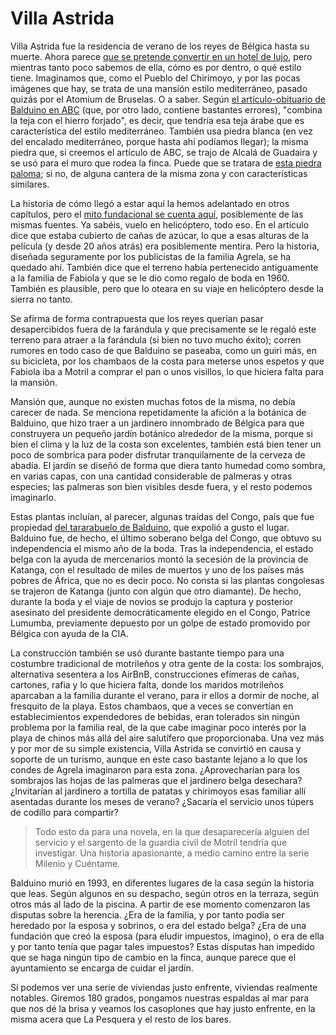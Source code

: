 # Villa Astrida

Villa Astrida fue la residencia de verano de los reyes de Bélgica
hasta su muerte. Ahora parece [que se pretende convertir en un hotel
de
lujo](https://www.lalibre.be/belgique/la-villa-astrida-va-devenir-un-hotel-de-luxe-a-motril-58c054a3cd708ea6c111a611),
pero mientras tanto poco sabemos de ella, cómo es por dentro, o qué
estilo tiene. Imaginamos que, como el Pueblo del Chirimoyo, y por las
pocas imágenes que hay, se trata de una mansión estilo mediterráneo,
pasado quizás por el Atomium de Bruselas. O a saber. Según [el
artículo-obituario de Balduino en
ABC](http://hemeroteca.abc.es/cgi-bin/pagina.pdf?fn=exec;command=download_stamp;id=0001893462;nombre_pdf=ABC-07.08.1993-pagina%20029;path=H:%5Ccran%5Cdata%5Cprensa_pages%5CMadrid%5CABC%5C1993%5C199308%5C19930807%5C93G07-029.xml)
(que, por otro lado, contiene bastantes errores), "combina la teja con
el hierro forjado", es decir, que tendría esa teja árabe que es
característica del estilo mediterráneo. También usa piedra blanca (en
vez del encalado mediterráneo, porque hasta ahí podíamos llegar); la
misma piedra que, si creemos el artículo de ABC, se trajo de Alcalá de
Guadaira y se usó para el muro que rodea la finca. Puede que se
tratara de [esta piedra paloma](https://www.piedrapaloma.com/es/); si
no, de alguna cantera de la misma zona y con características similares.

La historia de cómo llegó a estar aquí la hemos adelantado en otros capítulos, pero el [mito fundacional se cuenta aquí](https://www.theseasidegazette.com/2013/06/18803/villa-astrida/), posiblemente de las mismas fuentes. Ya sabéis, vuelo en helicóptero, todo eso. En el artículo dice que estaba cubierto de cañas de azúcar, lo que a esas alturas de la película (y desde 20 años atrás) era posiblemente mentira. Pero la historia, diseñada seguramente por los publicistas de la familia Agrela, se ha quedado ahí. También dice que el terreno había pertenecido antiguamente a la familia de Fabiola y que se le dio como regalo de boda en 1960. También es plausible, pero que lo oteara en su viaje en helicóptero desde la sierra no tanto.  

Se afirma de forma contrapuesta que los reyes querían pasar desapercibidos fuera de la farándula y que precisamente se le regaló este terreno para atraer a la farándula (si bien no tuvo mucho éxito); corren rumores en todo caso de que Balduino se paseaba, como un guiri más, en su bicicleta, por los chambaos de la costa para meterse unos espetos y que Fabiola iba a Motril a comprar el pan o unos visillos, lo que hiciera falta para la mansión.

Mansión que, aunque no existen muchas fotos de la misma, no debía
carecer de nada. Se menciona repetidamente la afición a la botánica de
Balduino, que hizo traer a un jardinero innombrado de Bélgica para que
construyera un pequeño jardín botánico alrededor de la misma, porque
si bien el clima y la luz de la costa son excelentes, también está
bien tener un poco de sombrica para poder disfrutar tranquilamente de
la cerveza de abadía. El jardín se diseñó de forma que diera tanto
humedad como sombra, en varias capas, con una cantidad considerable de
palmeras y otras especies; las palmeras son bien visibles desde fuera,
y el resto podemos imaginarlo.

Estas plantas incluían, al parecer, algunas traídas del Congo, país
que fue propiedad [del tararabuelo de
Balduino](https://es.wikipedia.org/wiki/Leopoldo_II_de_B%C3%A9lgica),
que expolió a gusto el lugar. Balduino fue, de hecho, el último
soberano belga del Congo, que obtuvo su independencia el mismo año de
la boda. Tras la independencia, el estado belga con la ayuda de
mercenarios montó la secesión de la provincia de Katanga, con el
resultado de miles de muertos y uno de los países más pobres de
África, que no es decir poco. No consta si las plantas congolesas se
trajeron de Katanga (junto con algún que otro diamante). De hecho,
durante la boda y el viaje de novios se produjo la captura y posterior
asesinato del presidente democráticamente elegido en el Congo, Patrice
Lumumba, previamente depuesto por un golpe de estado promovido por
Bélgica con ayuda de la CIA.

La construcción también se usó durante bastante tiempo para una costumbre tradicional de motrileños y otra gente de la costa: los sombrajos, alternativa sesentera a los AirBnB, construcciones efímeras de cañas, cartones, rafia y lo que hiciera falta, donde los maridos motrileños aparcaban a la familia durante el verano, para ir ellos a dormir de noche, al fresquito de la playa. Estos chambaos, que a veces se convertían en establecimientos expendedores de bebidas, eran tolerados sin ningún problema por la familia real, de la que cabe imaginar poco interés por la playa de chinos más allá del aire salutífero que proporcionaba. Una vez más y por mor de su simple existencia, Villa Astrida se convirtió en causa y soporte de un turismo, aunque en este caso bastante lejano a lo que los condes de Agrela imaginaron para esta zona. ¿Aprovecharían para los sombrajos las hojas de las palmeras que el jardinero belga desechara? ¿Invitarían al jardinero a tortilla de patatas y chirimoyos esas familiar allí asentadas durante los meses de verano? ¿Sacaría el servicio unos túpers de codillo para compartir?

> Todo esto da para una novela, en la que desaparecería alguien del servicio y el sargento de la guardia civil de Motril tendría que investigar. Una historia apasionante, a medio camino entre la serie Milenio y Cuéntame.

Balduino murió en 1993, en diferentes lugares de la casa según la
historia que leas. Según algunos en su despacho, según otros en la
terraza, según otros más al lado de la piscina. A partir de ese
momento comenzaron las disputas sobre la herencia. ¿Era de la familia,
y por tanto podía ser heredado por la esposa y sobrinos, o era del
estado belga? ¿Era de una fundación que creó la esposa (para eludir
impuestos, imagino), o era de ella y por tanto tenía que pagar tales
impuestos? Estas disputas han impedido que se haga ningún tipo de
cambio en la finca, aunque parece que el ayuntamiento se encarga de
cuidar el jardín.

Sí podemos ver una serie de viviendas justo enfrente, viviendas
realmente notables. Giremos 180 grados, pongamos nuestras espaldas al
mar para que nos dé la brisa y veamos los casoplones que hay justo
enfrente, en la misma acera que La Pesquera y el resto de los bares.




